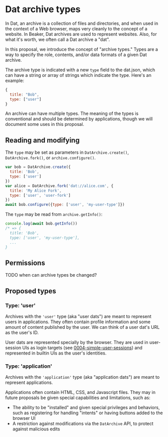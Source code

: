 # Dat archive types

In Dat, an archive is a collection of files and directories, and when used in the context of a Web browser, maps very cleanly to the concept of a website. In Beaker, Dat archives are used to represent websites. Also, for what it's worth, we often call a Dat archive a "dat".

In this proposal, we introduce the concept of "archive types." Types are a way to specify the role, contents, and/or data formats of a given Dat archive.

The archive type is indicated with a new `type` field to the dat.json, which can have a string or array of strings which indicate the type. Here's an example:

```js
{
  title: "Bob",
  type: ["user"]
}
```

An archive can have multiple types. The meaning of the types is conventional and should be determined by applications, though we will document some uses in this proposal.

## Reading and modifying

The `type` may be set as parameters in `DatArchive.create()`, `DatArchive.fork()`, or `archive.configure()`.

```js
var bob = DatArchive.create({
  title: 'Bob',
  type: ['user']
})
var alice = DatArchive.fork('dat://alice.com', {
  title: 'My Alice Fork',
  type: ['user', 'user-fork']
})
await bob.configure({type: ['user', 'my-user-type']})
```

The `type` may be read from `archive.getInfo()`:

```js
console.log(await bob.getInfo())
/* => {
  title: 'Bob',
  type: ['user', 'my-user-type'],
  ...
}
```

## Permissions

TODO when can archive types be changed?

## Proposed types

### Type: 'user'

Archives with the `'user'` type (aka "user dats") are meant to represent users in applications. They often contain profile information and some amount of content published by the user. We can think of a user dat's URL as the user's ID.

User dats are represented specially by the browser. They are used in user-session UIs as login targets (see [0004-simple-user-sessions](./0004-simple-user-sessions.md)) and represented in builtin UIs as the user's identities.

### Type: 'application'

Archives with the `'application'` type (aka "application dats") are meant to represent applications.

Applications often contain HTML, CSS, and Javascript files. They may in future proposals be given special capabilities and limitations, such as:

 - The ability to be "installed" and given special privileges and behaviors, such as registering for handling "intents" or having buttons added to the browser UI
 - A restriction against modifications via the `DatArchive` API, to protect against malicious edits
